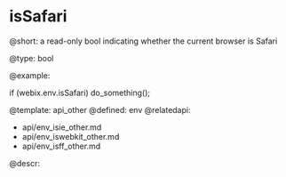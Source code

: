isSafari
=============


@short: a read-only bool indicating whether the current browser is Safari
	

@type: bool

@example:

if (webix.env.isSafari)
	do_something();


@template:	api_other
@defined:	env	
@relatedapi:
- api/env_isie_other.md
- api/env_iswebkit_other.md
- api/env_isff_other.md

@descr:


